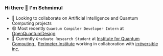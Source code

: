 ### Hi there 👋 I'm Sehmimul

- 🌱 Looking to collaborate on Artificial Intelligence and Quantum Computing projects
- 😄 Most recently `Quantum Compiler Developer Intern` at [OpenQuantumDesign](https://openquantumdesign.org/)
- 🔭 Currently `Graduate Research Student` at [Institute for Quantum Computing
](https://uwaterloo.ca/institute-for-quantum-computing/), [Perimeter Institute](https://perimeterinstitute.ca/) working in collaboration with [irréversible inc.	
](https://www.irreversible.tech/)

<!--
**Sehmimul/Sehmimul** is a ✨ _special_ ✨ repository because its `README.md` (this file) appears on your GitHub profile.

Here are some ideas to get you started:

- 🔭 I’m currently working on ...
- 🌱 I’m currently learning ...
- 👯 I’m looking to collaborate on ...
- 🤔 I’m looking for help with ...
- 💬 Ask me about ...
- 📫 How to reach me: ...
- 😄 Pronouns: ...
- ⚡ Fun fact: ...
-->
